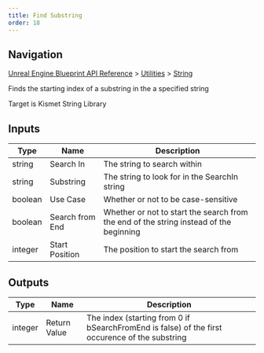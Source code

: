 ```yaml
---
title: Find Substring
order: 18
---
```

## Navigation

[Unreal Engine Blueprint API Reference](https://dev.epicgames.com/documentation/en-us/unreal-engine/BlueprintAPI) > [Utilities](https://dev.epicgames.com/documentation/en-us/unreal-engine/BlueprintAPI/Utilities) > [String](https://dev.epicgames.com/documentation/en-us/unreal-engine/BlueprintAPI/Utilities/String)

Finds the starting index of a substring in the a specified string

Target is Kismet String Library

## Inputs

| Type | Name | Description |
| --- | --- | --- |
| string | Search In | The string to search within |
| string | Substring | The string to look for in the SearchIn string |
| boolean | Use Case | Whether or not to be case-sensitive |
| boolean | Search from End | Whether or not to start the search from the end of the string instead of the beginning |
| integer | Start Position | The position to start the search from |

## Outputs

| Type | Name | Description |
| --- | --- | --- |
| integer | Return Value | The index (starting from 0 if bSearchFromEnd is false) of the first occurence of the substring |
